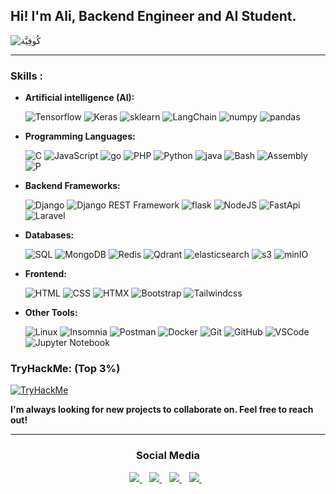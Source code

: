 ## Hi! I'm Ali,  Backend Engineer and AI Student. 

![كُوفِيَّة](https://github.com/user-attachments/assets/59b5a2ed-f78f-4451-b490-66b5b37968e8)

<hr>
<h3>Skills :</h3>

* **Artificial intelligence (AI):**
  

  ![Tensorflow](https://img.shields.io/badge/-Tensorflow-ff6f00?style=flat&logo=tensorflow&logoColor=white) ![Keras](https://img.shields.io/badge/-Keras-d00000?style=flat&logo=keras&logoColor=white) ![sklearn](https://img.shields.io/badge/-sklearn-F89C3F?style=flat&logo=scikit%20learn&logoColor=white&labelColor=3294C7) ![LangChain](https://img.shields.io/badge/-%F0%9F%A6%9C%E2%9B%93%20LangChain-1C3C3C) ![numpy](https://img.shields.io/badge/-numpy-4D77CF?style=flat&logo=numpy&logoColor=white) ![pandas](https://img.shields.io/badge/-pandas-222832?style=flat&logo=pandas&logoColor=white)

  
* **Programming Languages:**

  ![C](https://img.shields.io/badge/-C/C+-142282?style=flat&logo=C&logoColor=white) ![JavaScript](https://img.shields.io/badge/-JavaScript-F7DF1E?style=flat&logo=javascript&logoColor=white) ![go](https://img.shields.io/badge/-go-00ADD8?style=flat&logo=go&logoColor=white) ![PHP](https://img.shields.io/badge/-php-777BB3?style=flat&logo=php&logoColor=white) ![Python](https://img.shields.io/badge/-Python-3776AB?style=flat&logo=python&logoColor=white) ![java](https://img.shields.io/badge/-Java-c2d2ed) ![Bash](https://img.shields.io/badge/-%3C/%3E%20Bash-2d2e2e?style=flat&logo=&logoColor=white) ![Assembly](https://img.shields.io/badge/x86%20Assembly-lightgrey?style=flat&logo=assambly&logoColor=white) ![P](https://img.shields.io/badge/-Pascal-8c9dc4?style=flat&logo=Pascal&logoColor=white)


* **Backend Frameworks:**
  
  ![Django](https://img.shields.io/badge/-Django-0b3324?style=flat&logo=django&logoColor=white) ![Django REST Framework](https://img.shields.io/badge/-Django_REST_Framework-a30000?style=flat&logo=django&logoColor=white) ![flask](https://img.shields.io/badge/-flask-6CC1CD?style=flat&logo=flask&logoColor=white) ![NodeJS](http://img.shields.io/badge/-NodeJS-6EBF20?style=flat&logo=node.js&logoColor=white) ![FastApi](https://img.shields.io/badge/-FastApi-029385?style=flat&logo=fastapi&logoColor=white) ![Laravel](https://img.shields.io/badge/-Laravel-FF2D20?style=flat&logo=laravel&logoColor=white)

* **Databases:**

  ![SQL](https://img.shields.io/badge/-SQL-007DBA?style=flat&logo=postgresql&logoColor=white) ![MongoDB](https://img.shields.io/badge/-MongoDB-43A047?style=flat&logo=mongodb&logoColor=white) ![Redis](https://img.shields.io/badge/-redis-D82C20?style=flat&logo=redis&logoColor=fff) ![Qdrant](https://img.shields.io/badge/-Qdrant-DD2B52?style=flat&logo=Qdrant&logoColor=white) ![elasticsearch](https://img.shields.io/badge/-elasticsearch-005571?style=flat&logo=elasticsearch&logoColor=white) ![s3](https://img.shields.io/badge/-S3-569A31?style=flat&logo=amazon-s3&logoColor=white) ![minIO](https://img.shields.io/badge/-minIO-cf163e?style=flat&logo=minio&logoColor=white) 

* **Frontend:**
  
  ![HTML](https://img.shields.io/badge/-HTML5-E34F26?style=flat&logo=HTML5&logoColor=white) ![CSS](https://img.shields.io/badge/-CSS3-1589FF?style=flat&logo=CSS3&logoColor=white) ![HTMX](https://img.shields.io/badge/-htmx-191A1C?style=flat&logo=htmx&logoColor=white) ![Bootstrap](https://img.shields.io/badge/-Bootstrap-563D7C?style=flat&logo=Bootstrap&logoColor=white) ![Tailwindcss](https://img.shields.io/badge/-Tailwind-38BDF8?style=flat&logo=tailwindcss&logoColor=white)

* **Other Tools:**
  
  ![Linux](https://img.shields.io/badge/-Arch-1793d1?style=flat&logo=archlinux&logoColor=white) ![Insomnia](https://img.shields.io/badge/-Insomnia-5849BE?style=flat&logo=insomnia&logoColor=white) ![Postman](https://img.shields.io/badge/-Postman-FF6C37?style=flat&logo=postman&logoColor=white) ![Docker](https://img.shields.io/badge/-Docker-007ACC?style=flat&logo=docker&logoColor=white) ![Git](https://img.shields.io/badge/-Git-F05032?style=flat&logo=git&logoColor=white) ![GitHub](https://img.shields.io/badge/-Github-181717?style=flat&logo=github&logoColor=white)  ![VSCode](https://img.shields.io/badge/-VSCode-007ACC?style=flat&logo=visual-studio-code&logoColor=white) ![Jupyter Notebook](https://img.shields.io/badge/-Jupyter%20Notebook-F37626?logo=jupyter&logoColor=white&style=flat) 

 

### TryHackMe: (Top 3%)
 <a href='https://tryhackme.com/p/AliBouakaz'> <img src="https://tryhackme-badges.s3.amazonaws.com/AliBouakaz.png?perm=n" alt="TryHackMe" /></a>

**I'm always looking for new projects to collaborate on. Feel free to reach out!**


<hr>
<h3 align="center">Social Media</h3>
<p align="center">

<!-- Email -->
<a href="mailto:alibouakaz91@gmail.com">
    <img src="https://img.shields.io/badge/Gmail-D14836?style=for-the-badge&logo=gmail&logoColor=white"/>
</a>
&nbsp;&nbsp;

<!-- LinkedIn -->
<a href="https://www.linkedin.com/in/ali-de-bouakaz/">
    <img src="https://img.shields.io/badge/LinkedIn-1877F2?style=for-the-badge&logo=linkedin&logoColor=white"/>
</a>
&nbsp;&nbsp;

<!-- whatsapp  -->
<a href="https://wa.me/+213791528316">
    <img src="https://img.shields.io/badge/whatsapp-25D366?style=for-the-badge&logo=whatsApp&logoColor=white"/>
</a>
&nbsp;&nbsp;

<!-- Telegram -->
<a href="https://t.me/+213791528316">
    <img src="https://img.shields.io/badge/Telegram-0088cc?style=for-the-badge&logo=Telegram&logoColor=white"/>
</a>
&nbsp;&nbsp;

</p>
